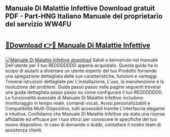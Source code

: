 ## Manuale Di Malattie Infettive Download gratuit PDF - Part-HNG Italiano Manuale del proprietario del servizio WW4FU

# <h2><a href="http://dffacl.blite.top/?on=Manuale+Di+Malattie+Infettive">🔗Download 👉🔴 Manuale Di Malattie Infettive</a></h2>

[![Manuale Di Malattie Infettive download](https://i.imgur.com/lujVjoI.png)](http://dffacl.blite.top/?on=Manuale+Di+Malattie+Infettive)
Saluti e benvenuto nel manuale Dell'utente per il tuo REDDDDDDD appena acquistato. Questa guida ha lo scopo di aiutarti a diventare un utente esperto del tuo Prodotto fornendo una spiegazione dettagliata delle sue caratteristiche, funzioni e vantaggi. Troverai istruzioni dettagliate per L'installazione, L'uso, la manutenzione e la risoluzione dei problemi. Guida passo passo nelle pagine seguenti troverai una guida dettagliata passo passo su come configurare il tuo REDDDDDDD. Le funzionalità avanzate di Manuale Di Malattie Infettive includono monitoraggio in tempo reale, comandi vocali, Avvisi personalizzabili e Compatibilità Multi-Dispositivo, tutti accessibili tramite L'interfaccia elegante e intuitiva. Confidiamo che Manuale Di Malattie Infettive sia stata una risorsa affidabile ed efficace per i tuoi sforzi per conoscere le specifiche del tuo nuovo dispositivo. In caso di domande o dubbi, contattare il nostro team di assistenza clienti.
